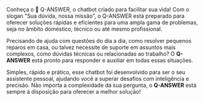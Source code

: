 Conheça o 🤖 Q-ANSWER, o chatbot criado para facilitar sua vida! Com o slogan "Sua dúvida, nossa missão", o Q-ANSWER está preparado para oferecer soluções rápidas e eficientes para uma ampla gama de problemas, seja no âmbito doméstico, técnico ou até mesmo profissional.

Precisando de ajuda com questões do dia a dia, como resolver pequenos reparos em casa, ou talvez necessite de suporte em assuntos mais complexos, como dúvidas técnicas ou relacionadas ao trabalho? O **Q-ANSWER** está pronto para responder e auxiliar em todas essas situações.

Simples, rápido e prático, esse chatbot foi desenvolvido para ser o seu assistente pessoal, ajudando você a superar desafios com inteligência e precisão. Não importa a complexidade da sua pergunta, o **Q-ANSWER** está sempre à disposição para oferecer a melhor solução!
